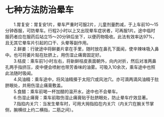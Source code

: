 # 七种方法防治晕车  

&emsp;&emsp;1.胃复安：胃复安1片，晕车严重时可服2片，儿童剂量酌减，于上车前10～15分钟吞服，可防晕车。行程2小时以上又出现晕车症状者，可再服1片。途中临时服药者应在服药后站立15～20分钟后坐下，以便药物吸收。此法有效率达97%，且无其它晕车片引起的口干、头晕等副作用。  
&emsp;&emsp;2.鲜姜：行驶途中将鲜姜片拿在手里，随时放在鼻孔下面闻，使辛辣味吸入鼻中。也可将姜片贴在肚脐上，用伤湿止痛膏固定好。  
&emsp;&emsp;3.桔皮：乘车前1小时左右，将新鲜桔皮表面朝外，向内对折，然后对准两鼻孔两手指挤压，皮中便会喷射也带芳香味的油雾。可吸入10余次，乘车途中也照此法随时吸闻。  
&emsp;&emsp;4.风油精：乘车途中，将风油精搽于太阳穴或风池穴。亦可滴两滴风油精于肚脐眼处，并用伤湿止痛膏敷盖。  
&emsp;&emsp;5.食醋：乘车前喝一杯加醋的温开水，途中也不会晕车。  
&emsp;&emsp;6.伤湿止痛膏：乘车前取伤湿止痛膏贴于肚脐眼处，防止晕车疗效显著。  
&emsp;&emsp;7.指掐内关穴：当发生晕车时，可用大拇指掐在内关穴（内关穴在腕关节掌侧，腕横纹上约二横指，二筋之间）。  
